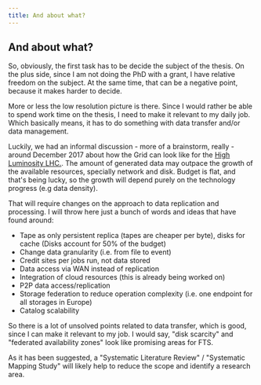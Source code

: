 ```yaml
---
title: And about what?
---
```


## And about what?
So, obviously, the first task has to be decide the subject of the thesis.
On the plus side, since I am not doing the PhD with a grant, I have relative
freedom on the subject. At the same time, that can be a negative point, because
it makes harder to decide.

More or less the low resolution picture is there. Since I would rather be able
to spend work time on the thesis, I need to make it relevant to my daily job.
Which basically means, it has to do something with data transfer and/or data
management.

Luckily, we had an informal discussion - more of a brainstorm, really - around
December 2017 about how the Grid can look like for the
[High Luminosity LHC.](http://hilumilhc.web.cern.ch/). The amount of generated
data may outpace the growth of the available resources, specially network
and disk. Budget is flat, and that's being lucky, so the growth will depend
purely on the technology progress (e.g data density).

That will require changes on the approach to data replication and processing.
I will throw here just a bunch of words and ideas that have found around:

* Tape as only persistent replica (tapes are cheaper per byte), disks for cache
(Disks account for 50% of the budget)
* Change data granularity (i.e. from file to event)
* Credit sites per jobs run, not data stored
* Data access via WAN instead of replication
* Integration of cloud resources (this is already being worked on)
* P2P data access/replication
* Storage federation to reduce operation complexity
(i.e. one endpoint for all storages in Europe)
* Catalog scalability

So there is a lot of unsolved points related to data transfer, which is good,
since I can make it relevant to my job. I would say, "disk scarcity" and
"federated availability zones" look like promising areas for FTS.

As it has been suggested, a "Systematic Literature Review" /
"Systematic Mapping Study" will likely help to reduce the scope and identify
a research area.
